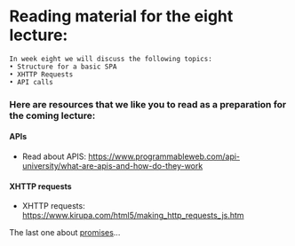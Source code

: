# Reading material for the eight lecture:

```
In week eight we will discuss the following topics:
• Structure for a basic SPA
• XHTTP Requests
• API calls
```

### Here are resources that we like you to read as a preparation for the coming lecture:

#### APIs
- Read about APIS: https://www.programmableweb.com/api-university/what-are-apis-and-how-do-they-work

#### XHTTP requests
- XHTTP requests: https://www.kirupa.com/html5/making_http_requests_js.htm

The last one about [promises](https://www.youtube.com/watch?v=WBupia9oidU)...